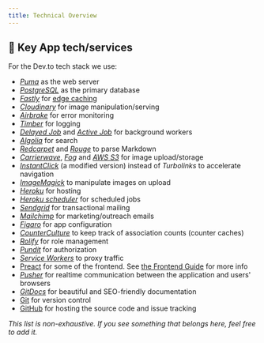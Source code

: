 ```yaml
---
title: Technical Overview
---
```


## 🔑 Key App tech/services

For the Dev.to tech stack we use:

- [_Puma_](https://github.com/puma/puma) as the web server
- [_PostgreSQL_](https://www.postgresql.org/) as the primary database
- [_Fastly_](https://www.fastly.com/) for [edge caching](https://dev.to/ben/making-devto-insanely-fast)
- [_Cloudinary_](https://cloudinary.com/) for image manipulation/serving
- [_Airbrake_](https://airbrake.io/) for error monitoring
- [_Timber_](https://timber.io/) for logging
- [_Delayed Job_](https://github.com/collectiveidea/delayed_job) and [_Active Job_](https://guides.rubyonrails.org/active_job_basics.html) for background workers
- [_Algolia_](https://www.algolia.com/) for search
- [_Redcarpet_](https://github.com/vmg/redcarpet) and [_Rouge_](https://github.com/jneen/rouge) to parse Markdown
- [_Carrierwave_](https://github.com/carrierwaveuploader/carrierwave), [_Fog_](https://github.com/fog/fog-aws) and [_AWS S3_](https://aws.amazon.com/s3/) for image upload/storage
- [_InstantClick_](http://instantclick.io/) (a modified version) instead of _Turbolinks_ to accelerate navigation
- [_ImageMagick_](https://imagemagick.org/) to manipulate images on upload
- [_Heroku_](https://www.heroku.com) for hosting
- [_Heroku scheduler_](https://devcenter.heroku.com/articles/scheduler) for scheduled jobs
- [_Sendgrid_](https://sendgrid.com/) for transactional mailing
- [_Mailchimp_](https://mailchimp.com/) for marketing/outreach emails
- [_Figaro_](https://github.com/laserlemon/figaro) for app configuration
- [_CounterCulture_](https://github.com/magnusvk/counter_culture) to keep track of association counts (counter caches)
- [_Rolify_](https://github.com/RolifyCommunity/rolify) for role management
- [_Pundit_](https://github.com/varvet/pundit) for authorization
- [_Service Workers_](https://developer.mozilla.org/en-US/docs/Web/API/Service_Worker_API/Using_Service_Workers) to proxy traffic
- [Preact](https://preactjs.com/) for some of the frontend. See [the Frontend Guide](/frontend) for more info
- [_Pusher_](https://pusher.com) for realtime communication between the application and users' browsers
- [_GitDocs_](https://gitdocs.netlify.com) for beautiful and SEO-friendly documentation
- [Git](https://git-scm.com/) for version control
- [GitHub](https://github.com/) for hosting the source code and issue tracking

_This list is non-exhaustive. If you see something that belongs here, feel free to add it._
